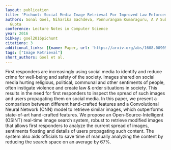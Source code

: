 ```yaml
---
layout: publication
title: 'Pichunt: Social Media Image Retrieval For Improved Law Enforcement'
authors: Sonal Goel, Niharika Sachdeva, Ponnurangam Kumaraguru, A V Subramanyam, Divam
  Gupta
conference: Lecture Notes in Computer Science
year: 2016
bibkey: goel2016pichunt
citations: 3
additional_links: [{name: Paper, url: 'https://arxiv.org/abs/1608.00905'}]
tags: ["Image Retrieval"]
short_authors: Goel et al.
---
```

First responders are increasingly using social media to identify and reduce
crime for well-being and safety of the society. Images shared on social media
hurting religious, political, communal and other sentiments of people, often
instigate violence and create law & order situations in society. This results
in the need for first responders to inspect the spread of such images and users
propagating them on social media. In this paper, we present a comparison
between different hand-crafted features and a Convolutional Neural Network
(CNN) model to retrieve similar images, which outperforms state-of-art
hand-crafted features. We propose an Open-Source-Intelligent (OSINT) real-time
image search system, robust to retrieve modified images that allows first
responders to analyze the current spread of images, sentiments floating and
details of users propagating such content. The system also aids officials to
save time of manually analyzing the content by reducing the search space on an
average by 67%.